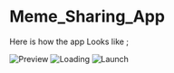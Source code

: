 # Meme_Sharing_App

Here is how the app Looks like ;

![Preview](https://github.com/isarthaksharma1092/Meme_Sharing_App/assets/75194408/2262a745-ad8b-4671-bf10-d3a8150f352d)
![Loading](https://github.com/isarthaksharma1092/Meme_Sharing_App/assets/75194408/72a3692c-7dee-464d-98a8-fb107caf1cc5)
![Launch](https://github.com/isarthaksharma1092/Meme_Sharing_App/assets/75194408/99d9bc44-329b-4cc0-96c1-dd63151d1f17)

